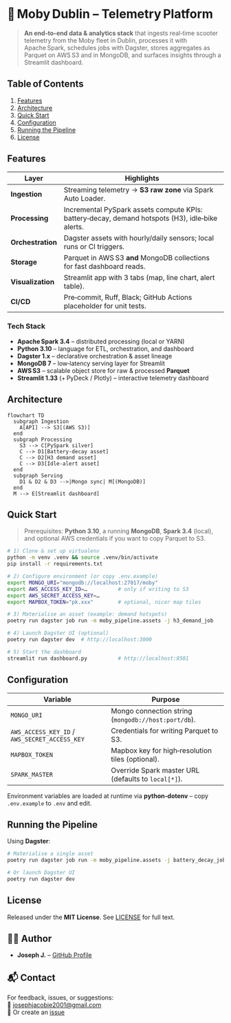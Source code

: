 # 🛴 Moby Dublin – Telemetry Platform

> **An end‑to‑end data & analytics stack** that ingests real‑time scooter telemetry from the Moby fleet in Dublin, processes it with Apache Spark, schedules jobs with Dagster, stores aggregates as Parquet on AWS S3 and in MongoDB, and surfaces insights through a Streamlit dashboard.


## Table of Contents

1. [Features](#features)
2. [Architecture](#architecture)
3. [Quick Start](#quick-start)
4. [Configuration](#configuration)
5. [Running the Pipeline](#running-the-pipeline)
6. [License](#license)


## Features

| Layer | Highlights |
|-------|------------|
| **Ingestion** | Streaming telemetry → **S3 raw zone** via Spark Auto Loader. |
| **Processing** | Incremental PySpark assets compute KPIs: battery‑decay, demand hotspots (H3), idle‑bike alerts. |
| **Orchestration** | Dagster assets with hourly/daily sensors; local runs or CI triggers. |
| **Storage** | Parquet in AWS S3 **and** MongoDB collections for fast dashboard reads. |
| **Visualization** | Streamlit app with 3 tabs (map, line chart, alert table). |
| **CI/CD** | Pre‑commit, Ruff, Black; GitHub Actions placeholder for unit tests. |

### Tech Stack

- **Apache Spark 3.4** – distributed processing (local or YARN)
- **Python 3.10** – language for ETL, orchestration, and dashboard
- **Dagster 1.x** – declarative orchestration & asset lineage
- **MongoDB 7** – low‑latency serving layer for Streamlit
- **AWS S3** – scalable object store for raw & processed **Parquet**
- **Streamlit 1.33** (+ PyDeck / Plotly) – interactive telemetry dashboard

## Architecture

```mermaid
flowchart TD
  subgraph Ingestion
    A[API] --> S3[(AWS S3)]
  end
  subgraph Processing
    S3 --> C[PySpark silver]
    C --> D1[Battery‑decay asset]
    C --> D2[H3 demand asset]
    C --> D3[Idle‑alert asset]
  end
  subgraph Serving
    D1 & D2 & D3 -->|Mongo sync| M[(MongoDB)]
  end
  M --> E[Streamlit dashboard]
```

## Quick Start

> Prerequisites: **Python 3.10**, a running **MongoDB**, **Spark 3.4** (local), and optional AWS credentials if you want to copy Parquet to S3.

```bash
# 1) Clone & set up virtualenv
python -m venv .venv && source .venv/bin/activate
pip install -r requirements.txt

# 2) Configure environment (or copy .env.example)
export MONGO_URI="mongodb://localhost:27017/moby"
export AWS_ACCESS_KEY_ID=…          # only if writing to S3
export AWS_SECRET_ACCESS_KEY=…
export MAPBOX_TOKEN="pk.xxx"        # optional, nicer map tiles

# 3) Materialise an asset (example: demand hotspots)
poetry run dagster job run -m moby_pipeline.assets -j h3_demand_job

# 4) Launch Dagster UI (optional)
poetry run dagster dev  # http://localhost:3000

# 5) Start the dashboard
streamlit run dashboard.py          # http://localhost:8501
```


## Configuration

| Variable | Purpose |
|----------|---------|
| `MONGO_URI` | Mongo connection string (`mongodb://host:port/db`). |
| `AWS_ACCESS_KEY_ID` / `AWS_SECRET_ACCESS_KEY` | Credentials for writing Parquet to S3. |
| `MAPBOX_TOKEN` | Mapbox key for high‑resolution tiles (optional). |
| `SPARK_MASTER` | Override Spark master URL (defaults to `local[*]`). |

Environment variables are loaded at runtime via **python‑dotenv** – copy `.env.example` to `.env` and edit.


## Running the Pipeline

Using **Dagster**:

```bash
# Materialise a single asset
poetry run dagster job run -m moby_pipeline.assets -j battery_decay_job

# Or launch Dagster UI
poetry run dagster dev
```

## License

Released under the **MIT License**. See [LICENSE](LICENSE) for full text.


## 🙋‍♂️ Author

- **Joseph J.** – [GitHub Profile](https://github.com/JosephJ7)


## 📬 Contact

For feedback, issues, or suggestions:  
📧 josephjacobie2001@gmail.com  
📁 Or create an [issue](https://github.com/JosephJ7/crimedetection-AYS/issues)